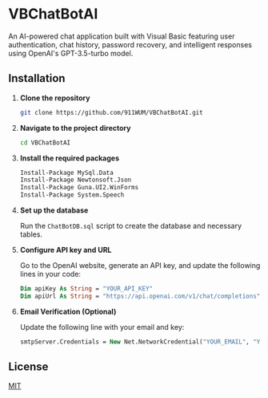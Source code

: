 # VBChatBotAI

An AI-powered chat application built with Visual Basic featuring user authentication, chat history, password recovery, and intelligent responses using OpenAI's GPT-3.5-turbo model.

## Installation

1. **Clone the repository**

   ```sh
   git clone https://github.com/911WUM/VBChatBotAI.git
   ```

2. **Navigate to the project directory**

   ```sh
   cd VBChatBotAI
   ```

3. **Install the required packages**

   ```sh
   Install-Package MySql.Data
   Install-Package Newtonsoft.Json
   Install-Package Guna.UI2.WinForms
   Install-Package System.Speech
   ```

4. **Set up the database**

   Run the `ChatBotDB.sql` script to create the database and necessary tables.

5. **Configure API key and URL**

   Go to the OpenAI website, generate an API key, and update the following lines in your code:

   ```vb
   Dim apiKey As String = "YOUR_API_KEY"
   Dim apiUrl As String = "https://api.openai.com/v1/chat/completions"
   ```

6. **Email Verification (Optional)**

   Update the following line with your email and key:

   ```vb
   smtpServer.Credentials = New Net.NetworkCredential("YOUR_EMAIL", "YOUR_KEY")
   ```


## License

[MIT](https://github.com/911whatsuremergency/VBChatBotAI/blob/main/LICENSE)
